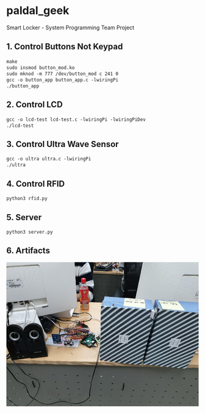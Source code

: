 # paldal_geek
Smart Locker - System Programming Team Project

## 1. Control Buttons Not Keypad
    make
    sudo insmod button_mod.ko
    sudo mknod -m 777 /dev/button_mod c 241 0
    gcc -o button_app button_app.c -lwiringPi
    ./button_app


## 2. Control LCD
    gcc -o lcd-test lcd-test.c -lwiringPi -lwiringPiDev
    ./lcd-test


## 3. Control Ultra Wave Sensor
    gcc -o ultra ultra.c -lwiringPi
    ./ultra

## 4. Control RFID
    python3 rfid.py
    
## 5. Server
    python3 server.py

## 6. Artifacts
![Capture](https://github.com/SiverPineValley/paldal_geek/blob/master/Capture.jpg?raw=true)
